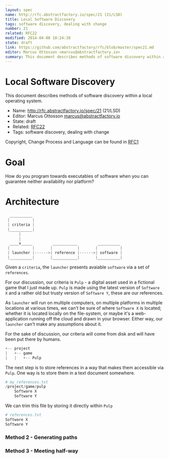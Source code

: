 ```yaml
---
layout: spec
name: http://rfc.abstractfactory.io/spec/21 (21/LSD)
title: Local Software Discovery
tags: software discovery, dealing with change
number: 21
related: RFC22
modified: 2014-04-08 10:24:38
state: draft
link: https://github.com/abstractfactory/rfc/blob/master/spec21.md
editor: Marcus Ottosson <marcus@abstractfactory.io>
summary: This document describes methods of software discovery within a local operating system.
---
```


# Local Software Discovery

This document describes methods of software discovery within a local operating system.

* Name: http://rfc.abstractfactory.io/spec/21 (21/LSD)
* Editor: Marcus Ottosson <marcus@abstractfactory.io>
* State: draft
* Related: [RFC22](http://rfc.abstractfactory.io/spec/22)
* Tags: software discovery, dealing with change

Copyright, Change Process and Language can be found in [RFC1](http://rfc.abstractfactory.io/spec/1)

# Goal

How do you program towards executables of software when you can guarantee neither availability nor platform?

# Architecture

```python
  __________ 
 |          |
 | criteria |
 |__________|
      |
      |
  ____v_____         ___________         __________
 |          |       |           |       |          |
 | launcher |------>| reference |------>| software |
 |__________|       |___________|       |__________|

```

Given a `criteria`, the `launcher` presents avaiable `software` via a set of `references`.

For our discussion, our criteria is `Pulp` - a digital asset used in a fictional game that I just made up. `Pulp` is made using the latest version of `Software X` and a rather old but trusty version of `Software Y`, these are our references.

As `launcher` will run on multiple computers, on multiple platforms in multiple locations at various times, we can't be sure of where `Software X` is located; whether it is located locally on the file-system, or maybe it's a web-application running off the cloud and drawn in your browser. Either way, our `launcher` can't make any assumptions about it.

For the sake of discussion, our criteria will come from disk and will have been put there by humans.

```python
+-- project
|   +-- game
|   |   +-- Pulp
```

The next step is to store references in a way that makes them accessible via `Pulp`. One way is to store them in a text document somewhere.

```python
# my_references.txt
/project/game/pulp
    Software X
    Software Y
```

We can trim this file by storing it directly within `Pulp`

```python
# references.txt
Software X
Software Y
```

### Method 2 - Generating paths


### Method 3 - Meeting half-way


